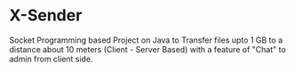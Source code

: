 # X-Sender
Socket Programming based Project on Java to Transfer files upto 1 GB to a distance about 10 meters (Client - Server Based) with a feature of "Chat" to admin from client side.

